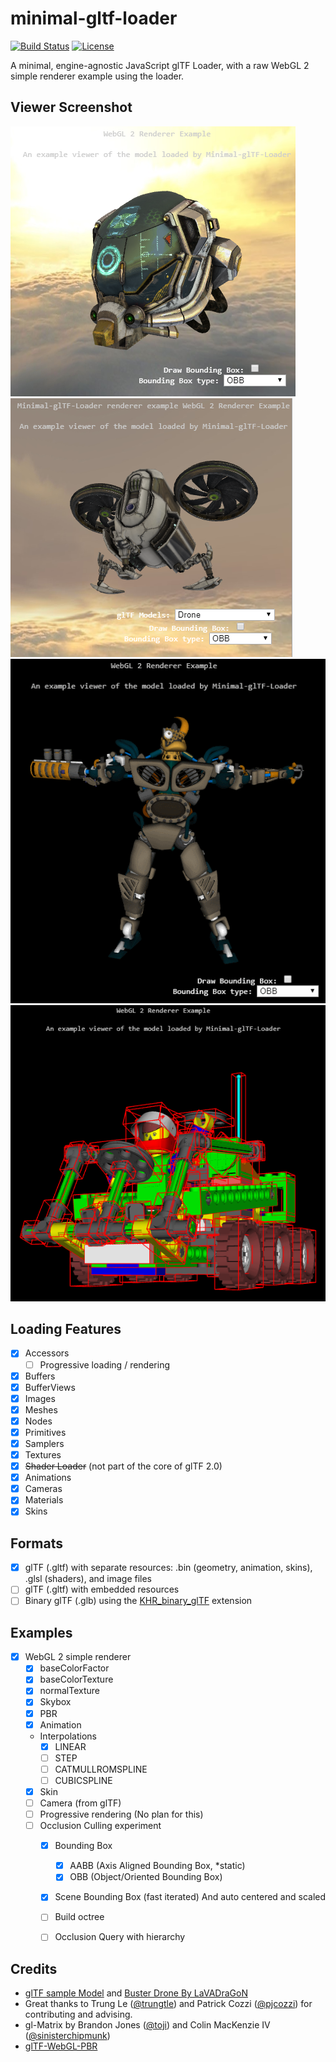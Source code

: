 # minimal-gltf-loader
[![Build Status](https://travis-ci.org/shrekshao/minimal-gltf-loader.svg?branch=master)](https://travis-ci.org/shrekshao/minimal-gltf-loader)
[![License](http://img.shields.io/:license-mit-blue.svg)](https://github.com/shrekshao/minimal-gltf-loader/blob/master/LICENSE.md)

A minimal, engine-agnostic JavaScript glTF Loader, with a raw WebGL 2 simple renderer example using the loader.

## Viewer Screenshot
![](img/helmet-pbr.png)
![](img/drone-pbr.png)
![](img/skin.gif)
![](img/viewer-screenshot-buggy-bbox.png)


## Loading Features

* [x] Accessors
    - [ ] Progressive loading / rendering
* [x] Buffers
* [x] BufferViews
* [x] Images
* [x] Meshes
* [x] Nodes
* [x] Primitives
* [x] Samplers
* [x] Textures
* [x] ~~Shader Loader~~ (not part of the core of glTF 2.0)
* [x] Animations
* [x] Cameras
* [x] Materials
* [x] Skins

## Formats

* [x] glTF (.gltf) with separate resources: .bin (geometry, animation, skins), .glsl (shaders), and image files
* [ ] glTF (.gltf) with embedded resources
* [ ] Binary glTF (.glb) using the [KHR_binary_glTF](https://github.com/KhronosGroup/glTF/blob/master/extensions/Khronos/KHR_binary_glTF/README.md) extension

## Examples

* [x] WebGL 2 simple renderer
    * [x] baseColorFactor
    * [x] baseColorTexture
    * [x] normalTexture
    * [x] Skybox
    * [x] PBR
    * [x] Animation
    * Interpolations
        - [x] LINEAR
        - [ ] STEP
        - [ ] CATMULLROMSPLINE
        - [ ] CUBICSPLINE
    * [x] Skin
    * [ ] Camera (from glTF)
    * [ ] Progressive rendering (No plan for this)
    * [ ] Occlusion Culling experiment 
        * [x] Bounding Box
            * [x] AABB (Axis Aligned Bounding Box, *static)
            * [x] OBB (Object/Oriented Bounding Box)
        * [x] Scene Bounding Box (fast iterated) And auto centered and scaled
        * [ ] Build octree
        * [ ] Occlusion Query with hierarchy


## Credits

* [glTF sample Model](https://github.com/KhronosGroup/glTF-Sample-Models) and [Buster Drone By LaVADraGoN](https://sketchfab.com/models/294e79652f494130ad2ab00a13fdbafd)
* Great thanks to Trung Le ([@trungtle](https://github.com/trungtle)) and Patrick Cozzi ([@pjcozzi](https://github.com/pjcozzi)) for contributing and advising. 
* gl-Matrix by Brandon Jones ([@toji](https://github.com/toji)) and Colin MacKenzie IV ([@sinisterchipmunk](https://github.com/sinisterchipmunk))
* [glTF-WebGL-PBR](https://github.com/KhronosGroup/glTF-WebGL-PBR)